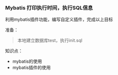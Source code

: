 ### Mybatis 打印执行时间，执行SQL信息
利用mybatis插件功能，编写自定义插件，完成以上目标

准备：
> 本地建立数据库test，执行init.sql

知识点：
- mybatis的使用
- mybatis插件的使用
